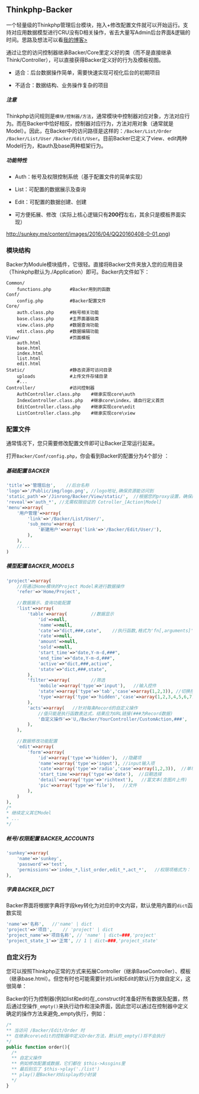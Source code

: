 ## Thinkphp-Backer

一个轻量级的Thinkphp管理后台模块，拖入+修改配置文件就可以开始运行。支持对应用数据模型进行CRU没有D相关操作，省去大量写Admin后台界面&逻辑的时间。思路及想法可以看[我的博客>](http://sunkey.me/backer-qing-liang-ji-thinkphpguan-li-hou-tai-mo-kuai/)

通过让您的访问控制器继承Backer/Core里定义好的类（而不是直接继承Think/Controller），可以直接获得Backer定义好的行为及模板视图。

- 适合：后台数据操作简单，需要快速实现可视化后台的初期项目


- 不适合：数据结构、业务操作复杂的项目


##### 注意

Thinkphp访问规则是``模块/控制器/方法``，通常模块中控制器对应对象，方法对应行为。而在Backer中恰好相反，控制器对应行为，方法对用对象（通常就是Model）。因此，在Backer中的访问路径是这样的：``/Backer/List/Order`` ``/Backer/List/User`` ``/Backer/Edit/User``。目前Backer已定义了view、edit两种Model行为，和auth及base两种框架行为。

##### 功能特性

- Auth：帐号及权限控制系统（基于配置文件的简单实现）


- List：可配置的数据展示及查询
- Edit：可配置的数据创建、创建
- 可方便拓展、修改（实际上核心逻辑只有**200行**左右，其余只是模板界面实现）




![]()http://sunkey.me/content/images/2016/04/QQ20160408-0-01.png)




### 模块结构

Backer为Module模块插件，它很轻。直接将Backer文件夹放入您的应用目录（Thinkphp默认为./Application）即可。Backer内文件如下：

```shell
Common/
	functions.php      	#Backer用到的函数
Conf/
	config.php			#Backer配置文件
Core/
	auth.class.php    	#帐号相关功能
	base.class.php    	#主界面基础类
	view.class.php    	#数据查询功能
	edit.class.php    	#数据编辑功能
View/               	#页面模板
	auth.html
	base.html
	index.html
	list.html
	edit.html
Static/					#静态资源可访问目录
	uploads   	 	  	#上传文件存储目录
	#...
Controller/   			#访问控制器
	AuthController.class.php	#继承实现core\auth
	IndexController.class.php	#继承core\index，请自行定义首页
	EditController.class.php	#继承实现core\edit
	ListController.class.php	#继承实现core\view
```



### 配置文件

通常情况下，您只需要修改配置文件即可让Backer正常运行起来。

打开``Backer/Conf/config.php``，你会看到Backer的配置分为4个部分 ：



##### 基础配置  BACKER

```php
'title'=>'管理后台',	//后台名称
'logo'=>'/Public/img/logo.png',	//logo地址,确保资源能访问到
'static_path'=>'/Jinrong/Backer/View/static/',	//根据您的proxy设置，确保静态资源能访问到
'reveal'=>'auth_*',	//无需权限验证的 Cotroller_[Action|Model]
'menu'=>array(
    '用户管理'=>array(
        'link'=>'/Backer/List/User/',
        'sub_menu'=>array(
            '新建用户'=>array('link'=>'/Backer/Edit/User/'),
        ),
    ),
    //...
)
```



##### 模型配置  BACKER_MODELS

```php
'project'=>array(
  	//将通过Home模块的Project Model来进行数据操作
    'refer'=>'Home/Project',
  
  	//数据展示、查询功能配置
    'list'=>array(
        'table'=>array(			//数据显示
            'id'=>null,
            'name'=>null,
            'cate'=>"dict,###,cate",	//执行函数,格式为'fn[,arguments]'，###代替字段值
            'rate'=>null,
            'amount'=>null,
            'sold'=>null,
            'start_time'=>"date,Y-m-d,###",
            'end_time'=>"date,Y-m-d,###",
            'active'=>"dict,###,active",
            'state'=>"dict,###,state",
        ),
        'filter'=>array(		//筛选
          	'mobile'=>array('type'=>'input'),	//输入控件
            'state'=>array('type'=>'tab','case'=>array(1,2,3)),	//切换控件
          	'type'=>array('type'=>'hidden','case'=>array(1,2,3,4,5,6,7)), //隐藏参数
        ),
        'acts'=>array(   //针对每条Record的自定义操作
          	//值只能是执行函数表达式，结果应为URL链接(###为Record数据)
            '自定义操作'=>'U,/Backer/YourController/CustomAction,###',
        ),
    ),
  
  	//数据修改功能配置
    'edit'=>array(
        'form'=>array(
            'id'=>array('type'=>'hidden'),	//隐藏项
            'name'=>array('type'=>'input'), //input输入项
            'cate'=>array('type'=>'radio','case'=>array(1,2,3)),  //单项选择
            'start_time'=>array('type'=>'date'),  //日期选择
            'detail'=>array('type'=>'richtext'),   //富文本(含图片上传)
            'pic'=>array('type'=>'file'),   //文件
        ),
    )
),
/*
* 继续定义其它Model
* ...
*/
```



##### 帐号/权限配置  BACKER_ACCOUNTS

```php
'sunkey'=>array(
    'name'=>'sunkey',
    'password'=>'test',
    'permissions'=>'index_*,list_order,edit_*,act_*',	//权限项格式为： (Controller)_(action|*)
),
```



##### 字典  BACKER_DICT

Backer界面将根据字典将字段key转化为对应的中文内容，默认使用内置的``dict``函数实现

```php
'name'=>'名称',	//'name' | dict
'project'=>'项目',	// 'project' | dict
'project_name'=>'项目名称', // 'name' | dict=###,'project'
'project_state_1'=>'正常', // 1 | dict=###,'project_state'
```



### 自定义行为

您可以按照Thinkphp正常的方式来拓展Controller（继承BaseController）、模板（继承base.html）。但您有时也可能需要针对List和Edit的默认行为做自定义，这很简单：



Backer的行为控制器(例如list和edit)在\_construct时准备好所有数据及配置，然后通过空操作``_empty()``来执行动作和渲染界面，因此您可以通过在控制器中定义确定的操作方法来避免_empty执行，例如：

```php
/*
** 当访问 /Backer/Edit/Order 时
** 在继承core\edit的控制器中定义Order方法，默认的_empty()将不会执行
*/
public function order(){
  /*
  ** 自定义操作
  ** 例如修改配置或数据，它们都在 $this->Assgins里
  ** 最后别忘了 $this->play('./list')
  ** play()是Backer对display的小封装
  */
}
```